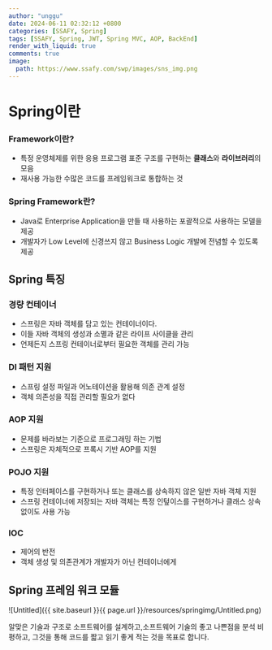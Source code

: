 ```yaml
---
author: "unggu"
date: 2024-06-11 02:32:12 +0800
categories: [SSAFY, Spring]
tags: [SSAFY, Spring, JWT, Spring MVC, AOP, BackEnd]
render_with_liquid: true
comments: true
image:
  path: https://www.ssafy.com/swp/images/sns_img.png
---
```

# Spring이란

### Framework이란?

- 특정 운영체제를 위한 응용 프로그램 표준 구조를 구현하는 **클래스**와 **라이브러리**의 모음
- 재사용 가능한 수많은 코드를 프레임워크로 통합하는 것

### Spring Framework란?

- Java로 Enterprise Application을 만들 때 사용하는 포괄적으로 사용하는 모델을 제공
- 개발자가 Low Level에 신경쓰지 않고 Business Logic 개발에 전념할 수 있도록 제공

## Spring 특징

### 경량 컨테이너

- 스프링은 자바 객체를 담고 있는 컨테이너이다.
- 이들 자바 객체의 생성과 소멸과 같은 라이프 사이클을 관리
- 언제든지 스프링 컨테이너로부터 필요한 객체를 관리 가능

### DI 패턴 지원

- 스프링 설정 파일과 어노테이션을 활용해 의존 관계 설정
- 객체 의존성을 직접 관리할 필요가 없다

### AOP 지원

- 문제를 바라보는 기준으로 프로그래밍 하는 기법
- 스프링은 자체적으로 프록시 기반 AOP를 지원

### POJO 지원

- 특정 인터페이스를 구현하거나 또는 클래스를 상속하지 않은 일반 자바 객체 지원
- 스프링 컨테이너에 저장되는 자바 객체는 특정 인텊이스를 구현하거나 클래스 상속 없이도 사용 가능

### IOC

- 제어의 반전
- 객체 생성 및 의존관계가 개발자가 아닌 컨테이너에게

## Spring 프레임 워크 모듈

![Untitled]({{ site.baseurl }}{{ page.url }}/resources/springimg/Untitled.png)

알맞은 기술과 구조로 소프트웨어를 설계하고,소프트웨어 기술의 좋고 나쁜점을 분석 비평하고, 그것을 통해 코드를 짧고 읽기 좋게 적는 것을 목표로 합니다.